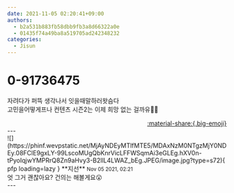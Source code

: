 ```yaml
---
date: 2021-11-05 02:20:41+09:00
authors:
  - b2a531b883fb58dbb9fb3a8d66322a0e
  - 01435f74a49ba8a519705ad242348232
categories:
  - Jisun
---
```


# 0-91736475

<div class="post-container" markdown="1">
<div class="content-container md-sidebar__scrollwrap" markdown="1">

자려다가 퍼뜩 생각나서 잇을때말하러왓슴다<br>고민을어떻게프나 컨텐츠 시즌2는 이제 희망 없는 걸까유✋🏻

</div>
</div>

<div style="text-align: right;" markdown="1">
<a href="https://weverse.io/fromis9/fanpost/0-91736475" style="text-align: right;">:material-share:{.big-emoji}</a>
</div>
---

<div class="comments-container md-sidebar__scrollwrap" markdown="1">
<div class="comment" markdown="1">
<div class='id-container' markdown="1">
![](https://phinf.wevpstatic.net/MjAyNDEyMTlfMTE5/MDAxNzM0NTgzMjY0NDEy.08FClE9gxLY-99LscoMUgQbKnrVicLFFWSqmAi3eGLEg.hXV0n-tPyoIqjwYMPRrQ8Zn9aHvy3-B2llL4LWAZ_bEg.JPEG/image.jpg?type=s72){ pfp loading=lazy }
**<span class="artist">지선</span>** <small>Nov 05 2021, 02:21</small><br>
</div>
<div class='comment-body' markdown="1">
엇 그거 괜찮아요? 건의는 해볼게요😮
</div>
</div>
</div>
---
